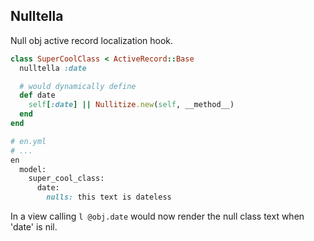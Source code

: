 ## Nulltella

Null obj active record localization hook.

```ruby
class SuperCoolClass < ActiveRecord::Base
  nulltella :date

  # would dynamically define
  def date
    self[:date] || Nullitize.new(self, __method__)
  end
end
```


```ruby
# en.yml
# ...
en
  model:
    super_cool_class:
      date:
        nulls: this text is dateless
```

In a view calling `l @obj.date` would now render the null class text when 'date' is nil.
